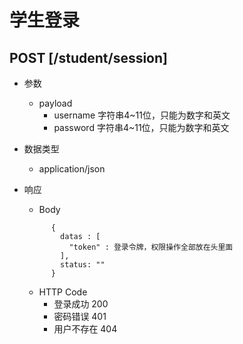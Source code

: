 # 学生登录

## POST [/student/session]

+ 参数
  + payload
    + username 字符串4~11位，只能为数字和英文
    + password 字符串4~11位，只能为数字和英文

+ 数据类型
  + application/json

+ 响应
  + Body
  ```
        {
          datas : [
            "token" : 登录令牌，权限操作全部放在头里面
          ],
          status: ""
        }
  ```
  + HTTP Code
    + 登录成功 200
    + 密码错误 401
    + 用户不存在 404
